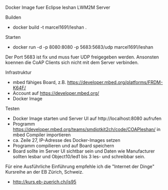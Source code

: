 
Docker Image fuer Eclipse leshan LWM2M Server

Builden
* docker build -t marcel1691/leshan .

Starten
* docker run -d -p 8080:8080 -p 5683:5683/udp  marcel1691/leshan

Der Port 5683 ist fix und muss fuer UDP freigegeben werden. Ansonsten koennen die CoAP Clients sich nicht mit dem Server verbinden.

Infrastruktur
* mbed fähiges Board, z.B. https://developer.mbed.org/platforms/FRDM-K64F/
* Account auf https://developer.mbed.org/
* Docker Image

Testen
* Docker Image starten und Server UI auf http://localhost:8080 aufrufen
* Programm https://developer.mbed.org/teams/smdiotkit2ch/code/COAPleshan/ in mbed Compiler importieren
* ca. Zeile 27, IP-Adresse des Docker-Images setzen
* Programm compilieren und auf Board speichern
* Board sollte im Server UI sichtbar sein und Daten wie Manufacturer sollten lesbar und Object10/led1 bis 3 les- und schreibbar sein.


Für eine Ausführliche Einführung empfehle ich die "Internet der Dinge" Kursreihe an der EB Zürich, Schweiz.
* http://kurs.eb-zuerich.ch/is95


 
